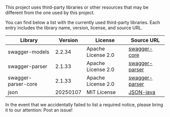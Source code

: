 This project uses third-party libraries or other resources that may be different from the one used by this project.

You can find below a list with the currently used third-party libraries. Each entry includes the library name, version, license, and source URL.

| Library               | Version     | License             | Source URL                                                  |
|-----------------------|-------------|----------------------|--------------------------------------------------------------|
| swagger-models        | 2.2.34      | Apache License 2.0   | [swagger-core](https://github.com/swagger-api/swagger-core) |
| swagger-parser        | 2.1.33      | Apache License 2.0   | [swagger-parser](https://github.com/swagger-api/swagger-parser) |
| swagger-parser-core   | 2.1.33      | Apache License 2.0   | [swagger-parser](https://github.com/swagger-api/swagger-parser) |
| json                  | 20250107    | MIT License          | [JSON-java](https://github.com/stleary/JSON-java)           |

In the event that we accidentally failed to list a required notice, please bring it to our attention: Post an issue!
